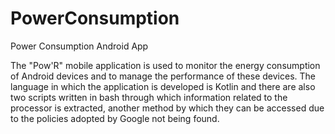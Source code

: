 # PowerConsumption
Power Consumption Android App

The "Pow'R" mobile application is used to monitor the energy consumption of Android devices and to manage the performance of these devices. The language in which the application is developed is Kotlin and there are also two scripts written in bash through which information related to the processor is extracted, another method by which they can be accessed due to the policies adopted by Google not being found.
